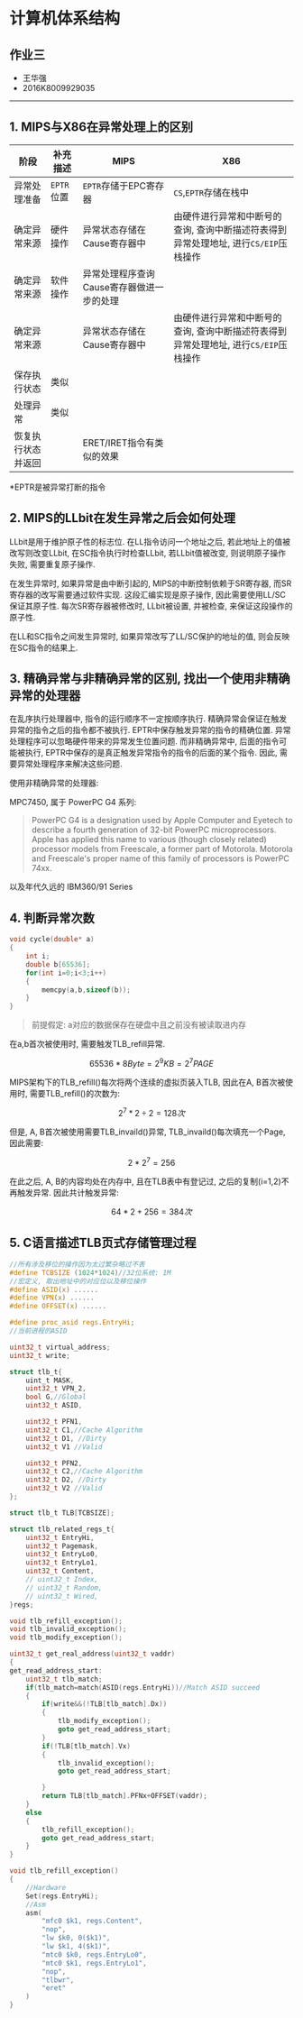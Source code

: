 # 计算机体系结构

## 作业三

* 王华强
* 2016K8009929035

***

## 1. MIPS与X86在异常处理上的区别

阶段|补充描述|MIPS|X86
-|-|-|-
异常处理准备|`EPTR`位置|`EPTR`存储于EPC寄存器|`CS`,`EPTR`存储在栈中
确定异常来源|硬件操作|异常状态存储在Cause寄存器中|由硬件进行异常和中断号的查询, 查询中断描述符表得到异常处理地址, 进行`CS/EIP`压栈操作
确定异常来源|软件操作|异常处理程序查询Cause寄存器做进一步的处理|
确定异常来源||异常状态存储在Cause寄存器中|由硬件进行异常和中断号的查询, 查询中断描述符表得到异常处理地址, 进行`CS/EIP`压栈操作
保存执行状态|类似
处理异常|类似
恢复执行状态并返回||ERET/IRET指令有类似的效果

*EPTR是被异常打断的指令 

## 2. MIPS的LLbit在发生异常之后会如何处理

LLbit是用于维护原子性的标志位. 在LL指令访问一个地址之后, 若此地址上的值被改写则改变LLbit, 在SC指令执行时检查LLbit, 若LLbit值被改变, 则说明原子操作失败, 需要重复原子操作.

在发生异常时, 如果异常是由中断引起的, MIPS的中断控制依赖于SR寄存器, 而SR寄存器的改写需要通过软件实现. 这段汇编实现是原子操作, 因此需要使用LL/SC保证其原子性. 每次SR寄存器被修改时, LLbit被设置, 并被检查, 来保证这段操作的原子性.

在LL和SC指令之间发生异常时, 如果异常改写了LL/SC保护的地址的值, 则会反映在SC指令的结果上.

## 3. 精确异常与非精确异常的区别, 找出一个使用非精确异常的处理器

在乱序执行处理器中, 指令的运行顺序不一定按顺序执行. 精确异常会保证在触发异常的指令之后的指令都不被执行. EPTR中保存触发异常的指令的精确位置. 异常处理程序可以忽略硬件带来的异常发生位置问题. 而非精确异常中, 后面的指令可能被执行, EPTR中保存的是真正触发异常指令的指令的后面的某个指令. 因此, 需要异常处理程序来解决这些问题. 

使用非精确异常的处理器:

MPC7450, 属于 PowerPC G4 系列:

> PowerPC G4 is a designation used by Apple Computer and Eyetech to describe a fourth generation of 32-bit PowerPC microprocessors. Apple has applied this name to various (though closely related) processor models from Freescale, a former part of Motorola. Motorola and Freescale's proper name of this family of processors is PowerPC 74xx.

以及年代久远的 IBM360/91 Series

## 4. 判断异常次数

```c
void cycle(double* a)
{
    int i;
    double b[65536];
    for(int i=0;i<3;i++)
    {
        memcpy(a,b,sizeof(b));
    }
}
```

> 前提假定: a对应的数据保存在硬盘中且之前没有被读取进内存

在a,b首次被使用时, 需要触发TLB_refill异常. 

$$65536*8Byte=2^9KB=2^7PAGE$$

MIPS架构下的TLB_refill()每次将两个连续的虚拟页装入TLB, 因此在A, B首次被使用时, 需要TLB_refill()的次数为:

$$2^7*2\div 2=128次$$

但是, A, B首次被使用需要TLB_invaild()异常, TLB_invaild()每次填充一个Page, 因此需要:

$$2*2^7=256$$

在此之后, A, B的内容均处在内存中, 且在TLB表中有登记过, 之后的复制(i=1,2)不再触发异常. 因此共计触发异常:

$$64*2+256=384次$$

## 5. C语言描述TLB页式存储管理过程

```c
//所有涉及移位的操作因为太过繁杂略过不表
#define TCBSIZE (1024*1024)//32位系统: 1M
//宏定义, 取出地址中的对应位以及移位操作
#define ASID(x) ......
#define VPN(x) ......
#define OFFSET(x) ......

#define proc_asid regs.EntryHi; 
//当前进程的ASID

uint32_t virtual_address;
uint32_t write;

struct tlb_t{
    uint_t MASK,
    uint32_t VPN_2,
    bool G,//Global
    uint32_t ASID,

    uint32_t PFN1,
    uint32_t C1,//Cache Algorithm
    uint32_t D1, //Dirty
    uint32_t V1 //Valid

    uint32_t PFN2,
    uint32_t C2,//Cache Algorithm
    uint32_t D2, //Dirty
    uint32_t V2 //Valid
};

struct tlb_t TLB[TCBSIZE];

struct tlb_related_regs_t{
    uint32_t EntryHi,
    uint32_t Pagemask,
    uint32_t EntryLo0,
    uint32_t EntryLo1,
    uint32_t Content,
    // uint32_t Index,
    // uint32_t Random,
    // uint32_t Wired,
}regs;

void tlb_refill_exception();
void tlb_invalid_exception();
void tlb_modify_exception();

uint32_t get_real_address(uint32_t vaddr)
{
get_read_address_start:
    uint32_t tlb_match;
    if(tlb_match=match(ASID(regs.EntryHi))//Match ASID succeed
    {
        if(write&&(!TLB[tlb_match].Dx))
        {
            tlb_modify_exception();
            goto get_read_address_start;
        }
        if(!TLB[tlb_match].Vx)
        {
            tlb_invalid_exception();
            goto get_read_address_start;

        }
        return TLB[tlb_match].PFNx+OFFSET(vaddr);
    }
    else
    {
        tlb_refill_exception();
        goto get_read_address_start;
    }
}

void tlb_refill_exception()
{
    //Hardware
    Set(regs.EntryHi);
    //Asm
    asm(
        "mfc0 $k1, regs.Content",
        "nop",
        "lw $k0, 0($k1)",
        "lw $k1, 4($k1)",
        "mtc0 $k0, regs.EntryLo0",
        "mtc0 $k1, regs.EntryLo1",
        "nop",
        "tlbwr",
        "eret"
    )
}

```